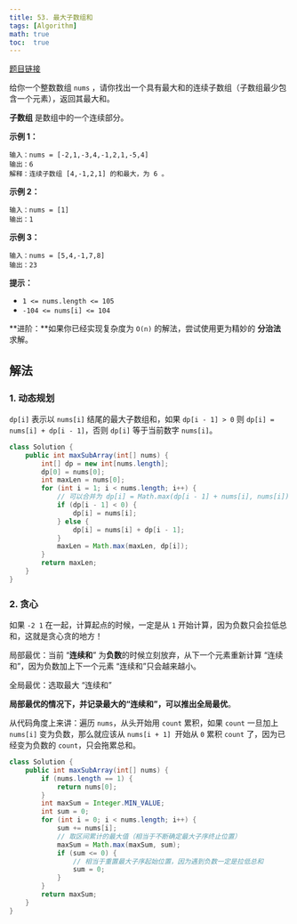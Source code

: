 ```yaml
---
title: 53. 最大子数组和
tags: [Algorithm]
math: true
toc:  true
---
```


[题目链接](https://leetcode.cn/problems/maximum-subarray/)

给你一个整数数组 `nums` ，请你找出一个具有最大和的连续子数组（子数组最少包含一个元素），返回其最大和。

**子数组** 是数组中的一个连续部分。

**示例 1：**

```
输入：nums = [-2,1,-3,4,-1,2,1,-5,4]
输出：6
解释：连续子数组 [4,-1,2,1] 的和最大，为 6 。
```

**示例 2：**

```
输入：nums = [1]
输出：1
```

**示例 3：**

```
输入：nums = [5,4,-1,7,8]
输出：23
```

**提示：**

- `1 <= nums.length <= 105`
- `-104 <= nums[i] <= 104`

**进阶：**如果你已经实现复杂度为 `O(n)` 的解法，尝试使用更为精妙的 **分治法** 求解。

## 解法

### 1. 动态规划

`dp[i]` 表示以 `nums[i]` 结尾的最大子数组和，如果 `dp[i - 1] > 0` 则 `dp[i] = nums[i] + dp[i - 1]`，否则 `dp[i]` 等于当前数字  `nums[i]`。

```java
class Solution {
    public int maxSubArray(int[] nums) {
        int[] dp = new int[nums.length];
        dp[0] = nums[0];
        int maxLen = nums[0];
        for (int i = 1; i < nums.length; i++) {
            // 可以合并为 dp[i] = Math.max(dp[i - 1] + nums[i], nums[i]);
            if (dp[i - 1] < 0) {
                dp[i] = nums[i];
            } else {
                dp[i] = nums[i] + dp[i - 1];
            }
            maxLen = Math.max(maxLen, dp[i]);
        }
        return maxLen;
    }
}
```

### 2. 贪心

如果 `-2 1` 在一起，计算起点的时候，一定是从 `1` 开始计算，因为负数只会拉低总和，这就是贪心贪的地方！

局部最优：当前 “**连续和**” 为**负数**的时候立刻放弃，从下一个元素重新计算 “连续和”，因为负数加上下一个元素 “连续和”只会越来越小。

全局最优：选取最大 “连续和”

**局部最优的情况下，并记录最大的“连续和”，可以推出全局最优**。

从代码角度上来讲：遍历 `nums`，从头开始用 `count` 累积，如果 `count` 一旦加上 `nums[i]` 变为负数，那么就应该从 `nums[i + 1] `开始从 `0` 累积 `count` 了，因为已经变为负数的 `count`，只会拖累总和。

```java
class Solution {
    public int maxSubArray(int[] nums) {
        if (nums.length == 1) {
            return nums[0];
        }
        int maxSum = Integer.MIN_VALUE;
        int sum = 0;
        for (int i = 0; i < nums.length; i++) {
            sum += nums[i];
            // 取区间累计的最大值（相当于不断确定最大子序终止位置）
            maxSum = Math.max(maxSum, sum);
            if (sum <= 0) {
                // 相当于重置最大子序起始位置，因为遇到负数一定是拉低总和
                sum = 0;
            }
        }
        return maxSum;
    }
}
```

